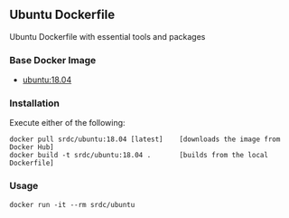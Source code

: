 ## Ubuntu Dockerfile

Ubuntu Dockerfile with essential tools and packages

### Base Docker Image

* [ubuntu:18.04](https://registry.hub.docker.com/u/library/ubuntu/)


### Installation

Execute either of the following:

    docker pull srdc/ubuntu:18.04 [latest]    [downloads the image from Docker Hub]
    docker build -t srdc/ubuntu:18.04 .       [builds from the local Dockerfile]


### Usage

    docker run -it --rm srdc/ubuntu
